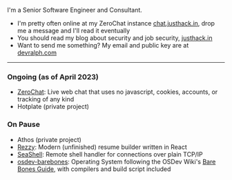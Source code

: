 I'm a Senior Software Engineer and Consultant.

- I'm pretty often online at my ZeroChat instance [chat.justhack.in](https://chat.justhack.in/Hallway), drop me a message and I'll read it eventually
- You should read my blog about security and job security, [justhack.in](https://justhack.in)
- Want to send me something? My email and public key are at [devralph.com](https://devralph.com)

---------

### Ongoing (as of April 2023)

- [ZeroChat](https://github.com/rslay/zerochat): Live web chat that uses no javascript, cookies, accounts, or tracking of any kind
- Hotplate (private project)

### On Pause

- Athos (private project)
- [Rezzy](https://github.com/rslay/rezzy): Modern (unfinished) resume builder written in React
- [SeaShell](https://github.com/rslay/seashell): Remote shell handler for connections over plain TCP/IP
- [osdev-barebones](https://github.com/rslay/osdev-barebones): Operating System following the OSDev Wiki's [Bare Bones Guide](https://wiki.osdev.org/Bare_Bones), with compilers and build script included

